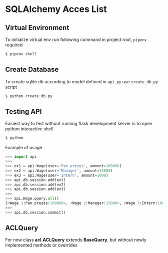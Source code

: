 # SQLAlchemy Acces List

## Virtual Environment
To initialize virtual env run following command in project root, `pipenv` required
```bash
$ pipenv shell
```


## Create Database
To create sqlite db according to model defined in `api.py` use `create_db.py` script
```bash
$ python create_db.py
```


## Testing API 
Easiest way to test without running flask development server is to open python interactive shell
```bash
$ python
```


Example of usage
```python
>>> import api
>>>
>>> ex1 = api.Wage(user='Pan prezes', amount=100000)
>>> ex2 = api.Wage(user='Manager', amount=15000)
>>> ex3 = api.Wage(user='Intern', amount=1000)
>>> api.db.session.add(ex1)
>>> api.db.session.add(ex2)
>>> api.db.session.add(ex3)
>>> 
>>> api.Wage.query.all()
[<Wage 1:Pan prezes:100000>, <Wage 2:Manager:15000>, <Wage 3:Intern:1000>]
>>> 
>>> api.db.session.commit()
```

## ACLQuery
For now class **acl.ACLQuery** extends **BaseQuery**, but without newly implemented methods or overrides
